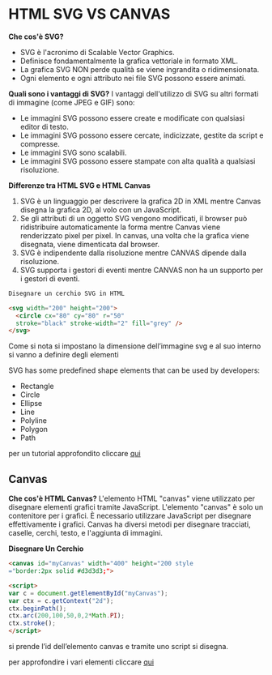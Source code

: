 # HTML SVG VS CANVAS

**Che cos'è SVG?**

- SVG è l'acronimo di Scalable Vector Graphics.
- Definisce fondamentalmente la grafica vettoriale in formato XML.
- La grafica SVG NON perde qualità se viene ingrandita o ridimensionata.
- Ogni elemento e ogni attributo nei file SVG possono essere animati.

**Quali sono i vantaggi di SVG?** 
 I vantaggi dell'utilizzo di SVG su altri formati di immagine (come JPEG e GIF) sono:

- Le immagini SVG possono essere create e modificate con qualsiasi editor di testo.
- Le immagini SVG possono essere cercate, indicizzate, gestite da script e compresse.
- Le immagini SVG sono scalabili.
- Le immagini SVG possono essere stampate con alta qualità a qualsiasi risoluzione.

**Differenze tra HTML SVG e HTML Canvas**

1. SVG è un linguaggio per descrivere la grafica 2D in XML mentre Canvas disegna la grafica 2D, al volo con un JavaScript.
2. Se gli attributi di un oggetto SVG vengono modificati, il browser può  ridistribuire automaticamente la forma mentre Canvas viene renderizzato  pixel per pixel. In canvas, una volta che la grafica viene disegnata,  viene dimenticata dal browser.
3. SVG è indipendente dalla risoluzione mentre CANVAS dipende dalla risoluzione.
4. SVG supporta i gestori di eventi mentre CANVAS non ha un supporto per i gestori di eventi.

```html
Disegnare un cerchio SVG in HTML

<svg width="200" height="200"> 
  <circle cx="80" cy="80" r="50"
  stroke="black" stroke-width="2" fill="grey" /> 
</svg> 
```

Come si nota si impostano la dimensione dell’immagine svg e al suo interno si vanno a definire degli elementi

SVG has some predefined shape elements that can be used by developers:

- Rectangle <rect>
- Circle <circle>
- Ellipse <ellipse>
- Line <line>
- Polyline <polyline>
- Polygon <polygon>
- Path <path>

per un tutorial approfondito cliccare [qui]()

## Canvas

**Che cos'è HTML Canvas?** 
 L'elemento HTML "canvas" viene utilizzato per disegnare elementi grafici tramite JavaScript. L'elemento "canvas" è solo un contenitore per i  grafici. È necessario utilizzare JavaScript per disegnare effettivamente i grafici. Canvas ha diversi metodi per disegnare tracciati, caselle,  cerchi, testo, e l'aggiunta di immagini.

**Disegnare Un Cerchio**

```html
<canvas id="myCanvas" width="400" height="200 style
="border:2px solid #d3d3d3;"> 

<script> 
var c = document.getElementById("myCanvas"); 
var ctx = c.getContext("2d"); 
ctx.beginPath(); 
ctx.arc(200,100,50,0,2*Math.PI); 
ctx.stroke(); 
</script>
```

si prende l’id dell’elemento canvas e tramite uno script si disegna.

per approfondire i vari elementi cliccare [qui](https://www.w3schools.com/graphics/canvas_reference.asp)